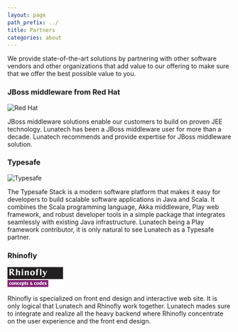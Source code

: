 ```yaml
---
layout: page
path_prefix: ../
title: Partners
categories: about
---
```


We provide state-of-the-art solutions by partnering with other software vendors and other organizations that add value to our offering to make sure that we offer the best possible value to you.

### JBoss middleware from Red Hat

![Red Hat](images/red-hat.png)
			
JBoss middleware solutions enable our customers to build on proven JEE technology. Lunatech has been a JBoss middleware user for more than a decade. Lunatech recommends and provide expertise for JBoss middleware solution.

### Typesafe

![Typesafe](images/typesafe.png)
			
The Typesafe Stack is a modern software platform that makes it easy for developers to build scalable software applications in Java and Scala. It combines the Scala programming language, Akka middleware, Play web framework, and robust developer tools in a simple package that integrates seamlessly with existing Java infrastructure. Lunatech being a Play framework contributor, it is only natural to see Lunatech as a Typesafe partner.

### Rhinofly

![Rhinofly](images/rhinofly.png)
			
Rhinofly is specialized on front end design and interactive web site. It is only logical that Lunatech and Rhinofly work together. Lunatech mades sure to integrate and realize all the heavy backend where Rhinofly concentrate on the user experience and the front end design.

